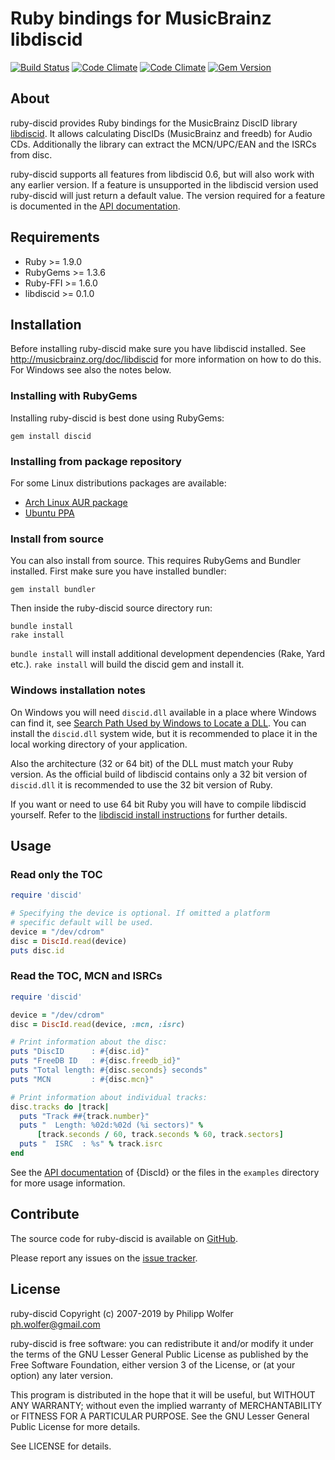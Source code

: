 # Ruby bindings for MusicBrainz libdiscid
[![Build Status](https://travis-ci.org/phw/ruby-discid.svg?branch=master)](https://travis-ci.org/phw/ruby-discid)
[![Code Climate](https://codeclimate.com/github/phw/ruby-discid.png)](https://codeclimate.com/github/phw/ruby-discid)
[![Code Climate](https://codeclimate.com/github/phw/ruby-discid/coverage.png)](https://codeclimate.com/github/phw/ruby-discid)
[![Gem Version](https://badge.fury.io/rb/discid.svg)](http://badge.fury.io/rb/discid)

## About
ruby-discid provides Ruby bindings for the MusicBrainz DiscID library [libdiscid](http://musicbrainz.org/doc/libdiscid).
It allows calculating DiscIDs (MusicBrainz and freedb) for Audio CDs. Additionally
the library can extract the MCN/UPC/EAN and the ISRCs from disc.

ruby-discid supports all features from libdiscid 0.6, but will also work with
any earlier version. If a feature is unsupported in the libdiscid version used
ruby-discid will just return a default value. The version required for a feature
is documented in the [API documentation](http://www.rubydoc.info/github/phw/ruby-discid/master).

## Requirements
* Ruby >= 1.9.0
* RubyGems >= 1.3.6
* Ruby-FFI >= 1.6.0
* libdiscid >= 0.1.0

## Installation
Before installing ruby-discid make sure you have libdiscid installed. See
http://musicbrainz.org/doc/libdiscid for more information on how to do this.
For Windows see also the notes below.

### Installing with RubyGems
Installing ruby-discid is best done using RubyGems:

    gem install discid

### Installing from package repository
For some Linux distributions packages are available:

* [Arch Linux AUR package](https://aur.archlinux.org/packages/ruby-discid/)
* [Ubuntu PPA](https://launchpad.net/~musicbrainz-developers/+archive/ubuntu/stable)

### Install from source
You can also install from source. This requires RubyGems and Bundler installed.
First make sure you have installed bundler:

    gem install bundler

Then inside the ruby-discid source directory run:

    bundle install
    rake install

`bundle install` will install additional development dependencies (Rake,
Yard etc.). `rake install` will build the discid gem and install it.

### Windows installation notes
On Windows you will need `discid.dll` available in a place where Windows can
find it, see [Search Path Used by Windows to Locate a DLL](https://msdn.microsoft.com/en-us/library/7d83bc18.aspx).
You can install the `discid.dll` system wide, but it is recommended to place
it in the local working directory of your application.

Also the architecture (32 or 64 bit) of the DLL must match your Ruby version.
As the official build of libdiscid contains only a 32 bit version of `discid.dll`
it is recommended to use the 32 bit version of Ruby.

If you want or need to use 64 bit Ruby you will have to compile libdiscid
yourself. Refer to the [libdiscid install instructions](https://github.com/metabrainz/libdiscid/blob/master/INSTALL)
for further details.

## Usage

### Read only the TOC

```ruby
require 'discid'

# Specifying the device is optional. If omitted a platform
# specific default will be used.
device = "/dev/cdrom"
disc = DiscId.read(device)
puts disc.id
```

### Read the TOC, MCN and ISRCs

```ruby
require 'discid'

device = "/dev/cdrom"
disc = DiscId.read(device, :mcn, :isrc)

# Print information about the disc:
puts "DiscID      : #{disc.id}"
puts "FreeDB ID   : #{disc.freedb_id}"
puts "Total length: #{disc.seconds} seconds"
puts "MCN         : #{disc.mcn}"

# Print information about individual tracks:
disc.tracks do |track|
  puts "Track ##{track.number}"
  puts "  Length: %02d:%02d (%i sectors)" %
      [track.seconds / 60, track.seconds % 60, track.sectors]
  puts "  ISRC  : %s" % track.isrc
end
```

See the [API documentation](http://www.rubydoc.info/github/phw/ruby-discid/master)
of {DiscId} or the files in the `examples` directory for more usage information.

## Contribute
The source code for ruby-discid is available on
[GitHub](https://github.com/phw/ruby-discid).

Please report any issues on the
[issue tracker](https://github.com/phw/ruby-discid/issues).

## License
ruby-discid Copyright (c) 2007-2019 by Philipp Wolfer <ph.wolfer@gmail.com>

ruby-discid is free software: you can redistribute it and/or modify
it under the terms of the GNU Lesser General Public License as published by
the Free Software Foundation, either version 3 of the License, or
(at your option) any later version.

This program is distributed in the hope that it will be useful,
but WITHOUT ANY WARRANTY; without even the implied warranty of
MERCHANTABILITY or FITNESS FOR A PARTICULAR PURPOSE.  See the
GNU Lesser General Public License for more details.

See LICENSE for details.
